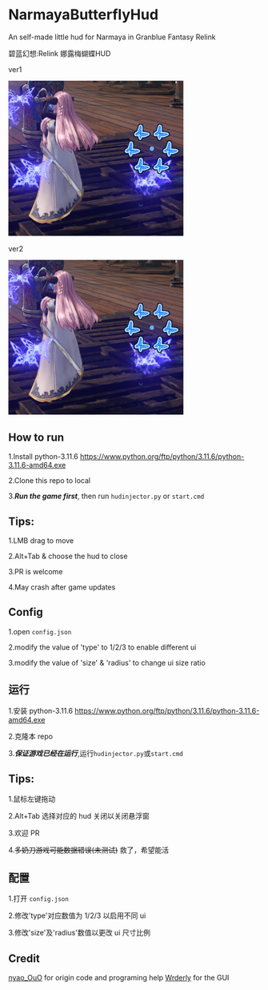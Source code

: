 # NarmayaButterflyHud

An self-made little hud for Narmaya in Granblue Fantasy Relink

碧蓝幻想:Relink 娜露梅蝴蝶HUD



ver1

<img title="" src="./img/previewimg1.png" alt="preview" width="350" data-align="inline">

ver2

<img title="" src="./img/preview1.png" alt="previewimg1.png" width="350" data-align="inline">

## How to run

1.Install python-3.11.6 https://www.python.org/ftp/python/3.11.6/python-3.11.6-amd64.exe

2.Clone this repo to local

3.**_Run the game first_**, then run `hudinjector.py` or `start.cmd`

## Tips:

1.LMB drag to move

2.Alt+Tab & choose the hud to close

3.PR is welcome

4.May crash after game updates

## Config

1.open `config.json`

2.modify the value of 'type' to 1/2/3 to enable different ui

3.modify the value of 'size' & 'radius' to change ui size ratio

## 运行

1.安装 python-3.11.6 https://www.python.org/ftp/python/3.11.6/python-3.11.6-amd64.exe

2.克隆本 repo

3.**_保证游戏已经在运行_**,运行`hudinjector.py`或`start.cmd`

## Tips:

1.鼠标左键拖动

2.Alt+Tab 选择对应的 hud 关闭以关闭悬浮窗

3.欢迎 PR

4.~~多奶刀游戏可能数据错误(未测试)~~ 救了，希望能活

## 配置

1.打开 `config.json`

2.修改'type'对应数值为 1/2/3 以启用不同 ui

3.修改'size'及'radius'数值以更改 ui 尺寸比例

## Credit

[nyao_OuO](https://github.com/nyaoouo) for origin code and programing help
[Wrderly](https://github.com/Wrderly) for the GUI
